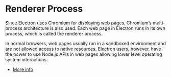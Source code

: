 # Renderer Process

Since Electron uses Chromium for displaying web pages, Chromium’s multi-process 
architecture is also used. Each web page in Electron runs in its own process, 
which is called the renderer process.

In normal browsers, web pages usually run in a sandboxed environment and are not allowed 
access to native resources. Electron users, however, have the power to use Node.js 
APIs in web pages allowing lower level operating system interactions.

* [More info](http://electron.atom.io/docs/tutorial/quick-start/#renderer-process)